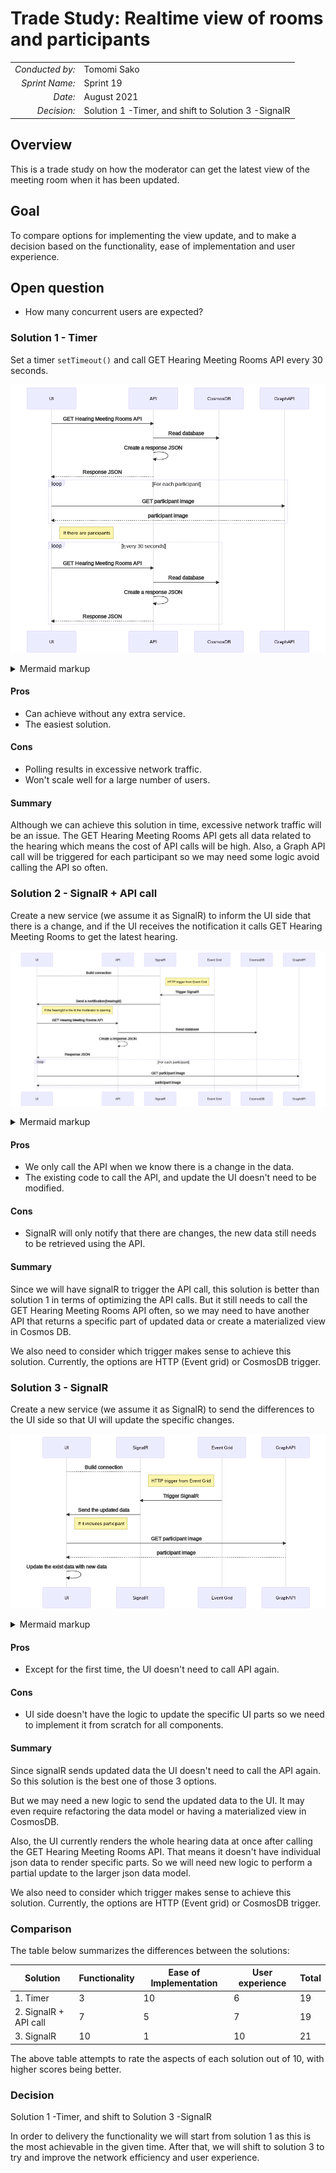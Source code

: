 # Trade Study: Realtime view of rooms and participants

|                 |                                                     |
| --------------: | --------------------------------------------------- |
| _Conducted by:_ | Tomomi Sako                                         |
|  _Sprint Name:_ | Sprint 19                                           |
|         _Date:_ | August 2021                                         |
|     _Decision:_ | Solution 1 -Timer, and shift to Solution 3 -SignalR |

## Overview

This is a trade study on how the moderator can get the latest view of the meeting room when it has been updated.

## Goal

To compare options for implementing the view update,
and to make a decision based on the functionality, ease of implementation and user experience.

## Open question

- How many concurrent users are expected?

### Solution 1 - Timer

Set a timer `setTimeout()` and call GET Hearing Meeting Rooms API every 30 seconds.

<!-- generated by mermaid compile action - START -->

![~mermaid diagram 1~](../images/docs_trade-studies_realtime-view-of-rooms-and-participants-md-1.png)

<details>
  <summary>Mermaid markup</summary>

```mermaid
sequenceDiagram
    participant ui as UI
    participant api as API
    participant db as CosmosDB
    participant graph as GraphAPI
    ui->>api: GET Hearing Meeting Rooms API
    api->>db: Read database
    api->>api: Create a response JSON
    api-->>ui: Response JSON
    loop For each participant
      ui->>graph: GET participant image
      graph-->>ui: participant image
    end
    Note right of ui: If there are paricipants
    loop Every 30 seconds
      ui->>api: GET Hearing Meeting Rooms API
      api->>db: Read database
      api->>api: Create a response JSON
      api-->>ui: Response JSON
    end
```

</details>
<!-- generated by mermaid compile action - END -->

#### Pros

- Can achieve without any extra service.
- The easiest solution.

#### Cons

- Polling results in excessive network traffic.
- Won't scale well for a large number of users.

#### Summary

Although we can achieve this solution in time, excessive network traffic will be an issue.
The GET Hearing Meeting Rooms API gets all data related to the hearing which means the cost of API calls will be high.
Also, a Graph API call will be triggered for each participant so we may need some logic avoid calling the API so often.

### Solution 2 - SignalR + API call

Create a new service (we assume it as SignalR) to inform the UI side that there is a change,
and if the UI receives the notification it calls GET Hearing Meeting Rooms to get the latest hearing.

<!-- generated by mermaid compile action - START -->

![~mermaid diagram 2~](../images/docs_trade-studies_realtime-view-of-rooms-and-participants-md-2.png)

<details>
  <summary>Mermaid markup</summary>

```mermaid
sequenceDiagram
    participant ui as UI
    participant api as API
    participant r as SignalR
    participant event as Event Grid
    participant db as CosmosDB
    participant graph as GraphAPI
    ui-->r: Build connection
    Note right of r: HTTP trigger from Event Grid
    event->>r: Trigger SignalR
    r->>ui: Send a nortification(hearingId)
    Note right of ui: If the hearingId is the id the moderator is opening
    ui->>api: GET Hearing Meeting Rooms API
    api->>db: Read database
    api->>api: Create a response JSON
    api-->>ui: Response JSON
    loop For each participant
      ui->>graph: GET participant image
      graph-->>ui: participant image
    end
```

</details>
<!-- generated by mermaid compile action - END -->

#### Pros

- We only call the API when we know there is a change in the data.
- The existing code to call the API, and update the UI doesn't need to be modified.

#### Cons

- SignalR will only notify that there are changes, the new data still needs to be retrieved using the API.

#### Summary

Since we will have signalR to trigger the API call, this solution is better than solution 1
in terms of optimizing the API calls.
But it still needs to call the GET Hearing Meeting Rooms API often,
so we may need to have another API that returns a specific part of updated data or create a materialized view in Cosmos DB.

We also need to consider which trigger makes sense to achieve this solution.
Currently, the options are HTTP (Event grid) or CosmosDB trigger.

### Solution 3 - SignalR

Create a new service (we assume it as SignalR) to send the differences to the UI side
so that UI will update the specific changes.

<!-- generated by mermaid compile action - START -->

![~mermaid diagram 3~](../images/docs_trade-studies_realtime-view-of-rooms-and-participants-md-3.png)

<details>
  <summary>Mermaid markup</summary>

```mermaid
sequenceDiagram
    participant ui as UI
    participant r as SignalR
    participant event as Event Grid
    participant graph as GraphAPI
    ui-->r: Build connection
    Note right of r: HTTP trigger from Event Grid
    event->>r: Trigger SignalR
    r->>ui: Send the updated data
    Note right of ui: If it includes participant
    ui->>graph: GET participant image
    graph-->>ui: participant image
    ui->>ui: Update the exist data with new data
```

</details>
<!-- generated by mermaid compile action - END -->

#### Pros

- Except for the first time, the UI doesn't need to call API again.

#### Cons

- UI side doesn't have the logic to update the specific UI parts so we need to implement it from scratch for all components.

#### Summary

Since signalR sends updated data the UI doesn't need to call the API again. So this solution is the best one of those 3 options.

But we may need a new logic to send the updated data to the UI.
It may even require refactoring the data model or having a materialized view in CosmosDB.

Also, the UI currently renders the whole hearing data at once after calling the GET Hearing Meeting Rooms API.
That means it doesn't have individual json data to render specific parts.
So we will need new logic to perform a partial update to the larger json data model.

We also need to consider which trigger makes sense to achieve this solution.
Currently, the options are HTTP (Event grid) or CosmosDB trigger.

### Comparison

The table below summarizes the differences between the solutions:

| Solution              | Functionality | Ease of Implementation | User experience | Total |
| --------------------- | ------------- | ---------------------- | --------------- | ----- |
| 1. Timer              | 3             | 10                     | 6               | 19    |
| 2. SignalR + API call | 7             | 5                      | 7               | 19    |
| 3. SignalR            | 10            | 1                      | 10              | 21    |

The above table attempts to rate the aspects of each solution out of 10, with higher scores being better.

### Decision

Solution 1 -Timer, and shift to Solution 3 -SignalR

In order to delivery the functionality we will start from solution 1 as this is the most achievable in the given time.
After that, we will shift to solution 3 to try and improve the network efficiency and user experience.
